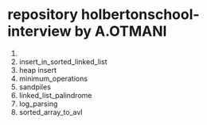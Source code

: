 # repository holbertonschool-interview by A.OTMANI
1)
2) insert_in_sorted_linked_list
3) heap insert
4) minimum_operations
5) sandpiles
6) linked_list_palindrome
7) log_parsing
8) sorted_array_to_avl
